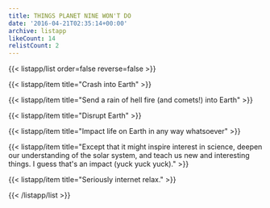 ```yaml
---
title: THINGS PLANET NINE WON'T DO
date: '2016-04-21T02:35:14+00:00'
archive: listapp
likeCount: 14
relistCount: 2
---
```


<!--more-->

{{< listapp/list order=false reverse=false >}}

   {{< listapp/item title="Crash into Earth" >}}

   {{< listapp/item title="Send a rain of hell fire (and comets!) into Earth" >}}

   {{< listapp/item title="Disrupt Earth" >}}

   {{< listapp/item title="Impact life on Earth in any way whatsoever" >}}

   {{< listapp/item title="Except that it might inspire interest in science, deepen our understanding of the solar system, and teach us new and interesting things. I guess that's an impact (yuck yuck yuck)." >}}

   {{< listapp/item title="Seriously internet relax." >}}

{{< /listapp/list >}}
